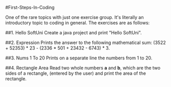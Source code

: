 #First-Steps-In-Coding

One of the rare topics with just one exercise group. It's literally an introductory topic to coding in general. The exercises are as follows:

##1. Hello SoftUni
Create a java project and print "Hello SoftUni".

##2. Expression
Prints the answer to the following mathematical sum: (3522 + 52353) * 23 - (2336 * 501 + 23432 - 6743) * 3.

##3. Nums 1 To 20
Prints on a separate line the numbers from 1 to 20.

##4. Rectangle Area
Read two whole numbers **a** and **b**, which are the two sides of a rectangle, (entered by the user) and print the area of the rectangle.
